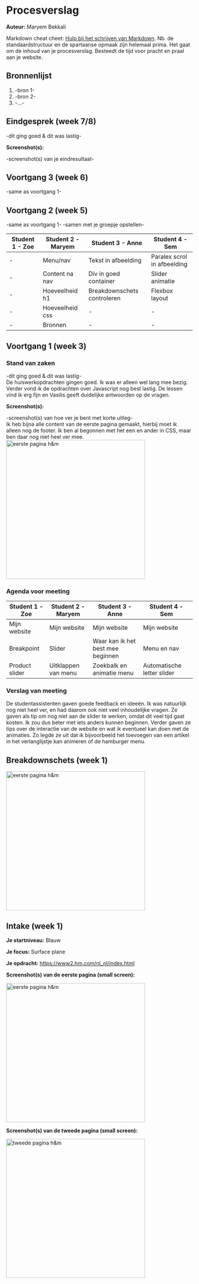 # Procesverslag
**Auteur:** Maryem Bekkali

Markdown cheat cheet: [Hulp bij het schrijven van Markdown](https://github.com/adam-p/markdown-here/wiki/Markdown-Cheatsheet). Nb. de standaardstructuur en de spartaanse opmaak zijn helemaal prima. Het gaat om de inhoud van je procesverslag. Besteedt de tijd voor pracht en praal aan je website.



## Bronnenlijst
1. -bron 1-
2. -bron 2-
3. -...-



## Eindgesprek (week 7/8)

-dit ging goed & dit was lastig-

**Screenshot(s):**

-screenshot(s) van je eindresultaat-



## Voortgang 3 (week 6)

-same as voortgang 1-



## Voortgang 2 (week 5)

-same as voortgang 1-
-samen met je groepje opstellen-

| Student 1 - Zoe | Student 2 - Maryem | Student 3 - Anne | Student 4 - Sem |
| ---            | ---                | ---          | ---              |
| -  | Menu/nav  | Tekst in afbeelding  | Paralex scrol in afbeelding  |
| - | Content na nav | Div in goed container | Slider animatie |
| - | Hoeveelheid h1 | Breakdownschets controleren  | Flexbox layout |
| - | Hoeveelheid css | -  | - |
| - | Bronnen | -  | -


## Voortgang 1 (week 3)

### Stand van zaken

-dit ging goed & dit was lastig-
<br>
De huiswerkopdrachten gingen goed. Ik was er alleen wel lang mee bezig. Verder vond ik de opdrachten over Javascript nog best lastig. De lessen vind ik erg fijn en Vasilis geeft duidelijke antwoorden op de vragen.

**Screenshot(s):**

-screenshot(s) van hoe ver je bent met korte uitleg-
<br>
Ik heb bijna alle content van de eerste pagina gemaakt, hierbij moet ik alleen nog de footer. Ik ben al begonnen met het een en ander in CSS, maar ben daar nog niet heel ver mee.
<br>
<img src="images/mijnwebsite.jpg" width="375px" alt="eerste pagina h&m">

### Agenda voor meeting

<!-- -samen met je groepje opstellen- -->

| Student 1 - Zoe | Student 2 - Maryem | Student 3 - Anne | Student 4 - Sem |
| ---            | ---                | ---          | ---              |
| Mijn website  | Mijn website  | Mijn website  | Mijn website  |
| Breakpoint | Slider | Waar kan ik het best mee beginnen | Menu en nav |
| Product slider | Uitklappen van menu | Zoekbalk en animatie menu  | Automatische letter slider             |

### Verslag van meeting

<!-- -na afloop snel uitkomsten vastleggen- -->
<p>De studentassistenten gaven goede feedback en ideeën. Ik was natuurlijk nog niet heel ver, en had daarom ook niet veel inhoudelijke vragen. Ze gaven als tip om nog niet aan de slider te werken, omdat dit veel tijd gaat kosten. Ik zou dus beter met iets anders kunnen beginnen. Verder gaven ze tips over de interactie van de website en wat ik eventueel kan doen met de animaties. Zo legde ze uit dat ik bijvoorbeeld het toevoegen van een artikel in het verlanglijstje kan animeren of de hamburger menu.
</p>



## Breakdownschets (week 1)

<img src="images/breakdownschets.jpg" width="375px" alt="eerste pagina h&m">



## Intake (week 1)

**Je startniveau:** Blauw

**Je focus:** Surface plane

**Je opdracht:** https://www2.hm.com/nl_nl/index.html

**Screenshot(s) van de eerste pagina (small screen):**

<img src="images/homepage.jpg" width="375px" alt="eerste pagina h&m">

**Screenshot(s) van de tweede pagina (small screen):**

<img src="images/dresses.jpg" width="375px" alt="tweede pagina h&m">
